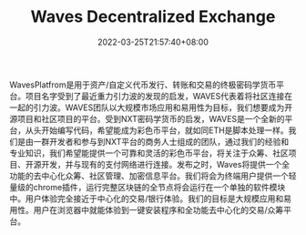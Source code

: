 ﻿---
weight: 
title: "Waves Decentralized Exchange"
description: "WavesPlatfrom是用于资产/自定义代币发行、转账和交易的终极密码学货币平台。项目名字受到了最近重力引力波的发现的启发，WAVES代表着将社区连接在一起的引力波"
date: 2022-03-25T21:57:40+08:00
lastmod: 2022-03-25T16:45:40+08:00
draft: false
authors: ["Metabd"]
featuredImage: "waves-decentralized-exchange.webp"
link: ""
tags: ["交易所","Waves Decentralized Exchange"]
categories: ["navigation"]
navigation: ["交易所"]
lightgallery: true
toc: true
pinned: false
recommend: false
recommend1: false
---
WavesPlatfrom是用于资产/自定义代币发行、转账和交易的终极密码学货币平台。项目名字受到了最近重力引力波的发现的启发，WAVES代表着将社区连接在一起的引力波。WAVES团队以大规模市场应用和易用性为目标，我们想要成为开源项目和社区项目的平台。受到NXT密码学货币的启发，WAVES是一个全新的平台，从头开始编写代码，希望能成为彩色币平台，就如同ETH是脚本处理一样。我们是由一群开发者和参与到NXT平台的商务人士组成的团队，通过我们的经验和专业知识，我们希望能提供一个可靠和灵活的彩色币平台，将关注于众筹、社区项目、开源开发，并与现有的支付网络进行连接。发布之时，Waves将提供一个全功能的去中心化众筹、社区管理、加密信息平台。我们将会为终端用户提供一个轻量级的chrome插件，运行完整区块链的全节点将会运行在一个单独的软件模块中。用户体验完全接近于中心化的交易/银行体验。我们的目标是大规模应用和易用性。用户在浏览器中就能体验到一键安装程序和全功能去中心化的交易/众筹平台。
